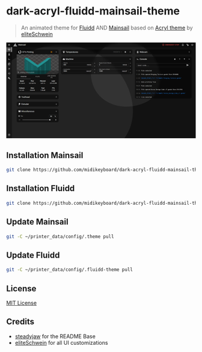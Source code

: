 # dark-acryl-fluidd-mainsail-theme
> An animated theme for [Fluidd](https://github.com/fluidd-core/fluidd) AND [Mainsail](https://github.com/mainsail-crew/mainsail) based on [Acryl theme](https://github.com/eliteSchwein/acryl-fluidd-mainsail-theme) by [eliteSchwein](https://github.com/eliteSchwein/acryl-fluidd-mainsail-theme) 

![Screenshot](./screenshot.png)

## Installation Mainsail
```bash
git clone https://github.com/midikeyboard/dark-acryl-fluidd-mainsail-theme ~/printer_data/config/.theme
```

## Installation Fluidd
```bash
git clone https://github.com/midikeyboard/dark-acryl-fluidd-mainsail-theme ~/printer_data/config/.fluidd-theme
```

## Update Mainsail
```bash
git -C ~/printer_data/config/.theme pull
```

## Update Fluidd 
```bash
git -C ~/printer_data/config/.fluidd-theme pull
```

## License
[MIT License](./LICENSE)

## Credits
* [steadyjaw](https://github.com/steadyjaw) for the README Base
* [eliteSchwein](https://github.com/eliteSchwein/acryl-fluidd-mainsail-theme) for all UI customizations

